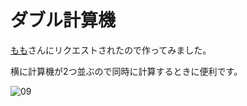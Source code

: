# ダブル計算機



[もも](https://twitter.com/momotarabitch)さんにリクエストされたので作ってみました。

横に計算機が2つ並ぶので同時に計算するときに便利です。

![09](https://user-images.githubusercontent.com/28350464/52177702-6b815c00-2808-11e9-974f-d013440b88b8.gif)

